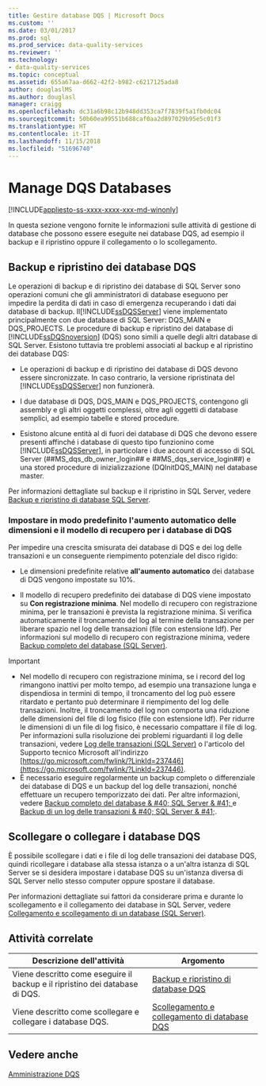 ```yaml
---
title: Gestire database DQS | Microsoft Docs
ms.custom: ''
ms.date: 03/01/2017
ms.prod: sql
ms.prod_service: data-quality-services
ms.reviewer: ''
ms.technology:
- data-quality-services
ms.topic: conceptual
ms.assetid: 655a67aa-d662-42f2-b982-c6217125ada8
author: douglaslMS
ms.author: douglasl
manager: craigg
ms.openlocfilehash: dc31a6b98c12b948dd353ca7f7839f5a1fb0dc04
ms.sourcegitcommit: 50b60ea99551b688caf0aa2d897029b95e5c01f3
ms.translationtype: HT
ms.contentlocale: it-IT
ms.lasthandoff: 11/15/2018
ms.locfileid: "51696740"
---
```

# <a name="manage-dqs-databases"></a>Manage DQS Databases

[!INCLUDE[appliesto-ss-xxxx-xxxx-xxx-md-winonly](../includes/appliesto-ss-xxxx-xxxx-xxx-md-winonly.md)]

  In questa sezione vengono fornite le informazioni sulle attività di gestione di database che possono essere eseguite nei database DQS, ad esempio il backup e il ripristino oppure il collegamento o lo scollegamento.  
  
##  <a name="BackupRestore"></a> Backup e ripristino dei database DQS  
 Le operazioni di backup e di ripristino dei database di SQL Server sono operazioni comuni che gli amministratori di database eseguono per impedire la perdita di dati in caso di emergenza recuperando i dati dai database di backup. Il[!INCLUDE[ssDQSServer](../includes/ssdqsserver-md.md)] viene implementato principalmente con due database di SQL Server: DQS_MAIN e DQS_PROJECTS. Le procedure di backup e ripristino dei database di [!INCLUDE[ssDQSnoversion](../includes/ssdqsnoversion-md.md)] (DQS) sono simili a quelle degli altri database di SQL Server. Esistono tuttavia tre problemi associati al backup e al ripristino dei database DQS:  
  
-   Le operazioni di backup e di ripristino dei database di DQS devono essere sincronizzate. In caso contrario, la versione ripristinata del [!INCLUDE[ssDQSServer](../includes/ssdqsserver-md.md)] non funzionerà.  
  
-   I due database di DQS, DQS_MAIN e DQS_PROJECTS, contengono gli assembly e gli altri oggetti complessi, oltre agli oggetti di database semplici, ad esempio tabelle e stored procedure.  
  
-   Esistono alcune entità al di fuori dei database di DQS che devono essere presenti affinché i database di questo tipo funzionino come [!INCLUDE[ssDQSServer](../includes/ssdqsserver-md.md)], in particolare i due account di accesso di SQL Server (##MS_dqs_db_owner_login## e ##MS_dqs_service_login##) e una stored procedure di inizializzazione (DQInitDQS_MAIN) nel database master.  
  
 Per informazioni dettagliate sul backup e il ripristino in SQL Server, vedere [Backup e ripristino di database SQL Server](../relational-databases/backup-restore/back-up-and-restore-of-sql-server-databases.md).  
  
### <a name="default-autogrowth-size-and-recovery-model-for-the-dqs-databases"></a>Impostare in modo predefinito l'aumento automatico delle dimensioni e il modello di recupero per i database di DQS  
 Per impedire una crescita smisurata dei database di DQS e dei log delle transazioni e un conseguente riempimento potenziale del disco rigido:  
  
-   Le dimensioni predefinite relative **all'aumento automatico** dei database di DQS vengono impostate su 10%.  
  
-   Il modello di recupero predefinito dei database di DQS viene impostato su **Con registrazione minima**. Nel modello di recupero con registrazione minima, per le transazioni è prevista la registrazione minima. Si verifica automaticamente il troncamento del log al termine della transazione per liberare spazio nel log delle transazioni (file con estensione ldf). Per informazioni sul modello di recupero con registrazione minima, vedere [Backup completo del database &#40;SQL Server&#41;](../relational-databases/backup-restore/full-database-backups-sql-server.md).  
  
> [!IMPORTANT]  
>  -   Nel modello di recupero con registrazione minima, se i record del log rimangono inattivi per molto tempo, ad esempio una transazione lunga e dispendiosa in termini di tempo, il troncamento del log può essere ritardato e pertanto può determinare il riempimento del log delle transazioni. Inoltre, il troncamento del log non comporta una riduzione delle dimensioni del file di log fisico (file con estensione ldf). Per ridurre le dimensioni di un file di log fisico, è necessario compattare il file di log. Per informazioni sulla risoluzione dei problemi riguardanti il log delle transazioni, vedere [Log delle transazioni &#40;SQL Server&#41;](../relational-databases/logs/the-transaction-log-sql-server.md) o l'articolo del Supporto tecnico Microsoft all'indirizzo [https://go.microsoft.com/fwlink/?LinkId=237446](https://go.microsoft.com/fwlink/?LinkId=237446).  
> -   È necessario eseguire regolarmente un backup completo o differenziale dei database di DQS e un backup del log delle transazioni, nonché effettuare un recupero temporizzato dei dati. Per altre informazioni, vedere [Backup completo del database & #40; SQL Server & #41; ](../relational-databases/backup-restore/full-database-backups-sql-server.md) e [Backup di un log delle transazioni & #40; SQL Server & #41;](../relational-databases/backup-restore/back-up-a-transaction-log-sql-server.md).  
  
##  <a name="DetachAttach"></a> Scollegare o collegare i database DQS  
 È possibile scollegare i dati e i file di log delle transazioni dei database DQS, quindi ricollegare i database alla stessa istanza o a un'altra istanza di SQL Server se si desidera impostare i database DQS su un'istanza diversa di SQL Server nello stesso computer oppure spostare il database.  
  
 Per informazioni dettagliate sui fattori da considerare prima e durante lo scollegamento e il collegamento dei database in SQL Server, vedere [Collegamento e scollegamento di un database &#40;SQL Server&#41;](../relational-databases/databases/database-detach-and-attach-sql-server.md).  
  
## <a name="related-tasks"></a>Attività correlate  
  
|Descrizione dell'attività|Argomento|  
|----------------------|-----------|  
|Viene descritto come eseguire il backup e il ripristino dei database di DQS.|[Backup e ripristino di database DQS](../data-quality-services/backing-up-and-restoring-dqs-databases.md)|  
|Viene descritto come scollegare e collegare i database DQS.|[Scollegamento e collegamento di database DQS](../data-quality-services/detaching-and-attaching-dqs-databases.md)|  
  
## <a name="see-also"></a>Vedere anche  
 [Amministrazione DQS](../data-quality-services/dqs-administration.md)  
  
  
